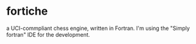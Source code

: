 # fortiche

a UCI-commpliant chess engine, written in Fortran. I'm using the "Simply fortran" IDE for the development.

